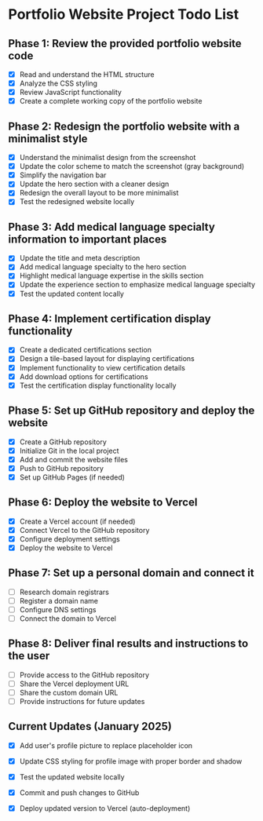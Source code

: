 # Portfolio Website Project Todo List

## Phase 1: Review the provided portfolio website code
- [x] Read and understand the HTML structure
- [x] Analyze the CSS styling
- [x] Review JavaScript functionality
- [x] Create a complete working copy of the portfolio website

## Phase 2: Redesign the portfolio website with a minimalist style
- [x] Understand the minimalist design from the screenshot
- [x] Update the color scheme to match the screenshot (gray background)
- [x] Simplify the navigation bar
- [x] Update the hero section with a cleaner design
- [x] Redesign the overall layout to be more minimalist
- [x] Test the redesigned website locally

## Phase 3: Add medical language specialty information to important places
- [x] Update the title and meta description
- [x] Add medical language specialty to the hero section
- [x] Highlight medical language expertise in the skills section
- [x] Update the experience section to emphasize medical language specialty
- [x] Test the updated content locally

## Phase 4: Implement certification display functionality
- [x] Create a dedicated certifications section
- [x] Design a tile-based layout for displaying certifications
- [x] Implement functionality to view certification details
- [x] Add download options for certifications
- [x] Test the certification display functionality locally

## Phase 5: Set up GitHub repository and deploy the website
- [x] Create a GitHub repository
- [x] Initialize Git in the local project
- [x] Add and commit the website files
- [x] Push to GitHub repository
- [x] Set up GitHub Pages (if needed)

## Phase 6: Deploy the website to Vercel
- [x] Create a Vercel account (if needed)
- [x] Connect Vercel to the GitHub repository
- [x] Configure deployment settings
- [x] Deploy the website to Vercel

## Phase 7: Set up a personal domain and connect it
- [ ] Research domain registrars
- [ ] Register a domain name
- [ ] Configure DNS settings
- [ ] Connect the domain to Vercel

## Phase 8: Deliver final results and instructions to the user
- [ ] Provide access to the GitHub repository
- [ ] Share the Vercel deployment URL
- [ ] Share the custom domain URL
- [ ] Provide instructions for future updates

## Current Updates (January 2025)
- [x] Add user's profile picture to replace placeholder icon
- [x] Update CSS styling for profile image with proper border and shadow
- [x] Test the updated website locally
- [x] Commit and push changes to GitHub
- [x] Deploy updated version to Vercel (auto-deployment)

